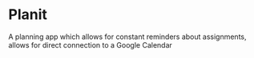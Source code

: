 # Planit
A planning app which allows for constant reminders about assignments, allows for direct connection to a Google Calendar
